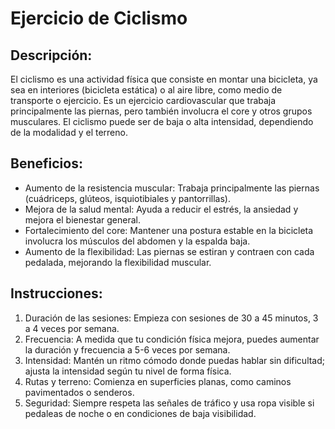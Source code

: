 # Ejercicio de Ciclismo

## Descripción:
El ciclismo es una actividad física que consiste en montar una bicicleta, ya sea en interiores (bicicleta estática) o al aire libre, como medio de transporte o ejercicio. Es un ejercicio cardiovascular que trabaja principalmente las piernas, pero también involucra el core y otros grupos musculares. El ciclismo puede ser de baja o alta intensidad, dependiendo de la modalidad y el terreno.

## Beneficios:
- Aumento de la resistencia muscular: Trabaja principalmente las piernas (cuádriceps, glúteos, isquiotibiales y pantorrillas).
- Mejora de la salud mental: Ayuda a reducir el estrés, la ansiedad y mejora el bienestar general.
- Fortalecimiento del core: Mantener una postura estable en la bicicleta involucra los músculos del abdomen y la espalda baja.
- Aumento de la flexibilidad: Las piernas se estiran y contraen con cada pedalada, mejorando la flexibilidad muscular.

## Instrucciones:
1. Duración de las sesiones: Empieza con sesiones de 30 a 45 minutos, 3 a 4 veces por semana.
2. Frecuencia: A medida que tu condición física mejora, puedes aumentar la duración y frecuencia a 5-6 veces por semana.
3. Intensidad: Mantén un ritmo cómodo donde puedas hablar sin dificultad; ajusta la intensidad según tu nivel de forma física.
4. Rutas y terreno: Comienza en superficies planas, como caminos pavimentados o senderos.
5. Seguridad: Siempre respeta las señales de tráfico y usa ropa visible si pedaleas de noche o en condiciones de baja visibilidad.